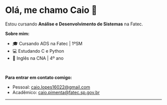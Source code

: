 # Olá, me chamo Caio 👋

Estou cursando **Análise e Desenvolvimento de Sistemas** na Fatec.
 <br>

**Sobre mim:**

- 🎓 Cursando ADS na Fatec | 1ºSM
- 💻 Estudando C e Python
- 📕 Inglês na CNA | 4º ano
<br>

**Para entrar em contato comigo:**
- Pessoal: caio.lopes16022@gmail.com 
- Acadêmico: caio.pimenta@fatec.sp.gov.br
---
<br>



<!--
**Caio-Lopes16/Caio-Lopes16** is a ✨ _special_ ✨ repository because its `README.md` (this file) appears on your GitHub profile.

Here are some ideas to get you started:

- 🔭 I’m currently working on ...
- 🌱 I’m currently learning ...
- 👯 I’m looking to collaborate on ...
- 🤔 I’m looking for help with ...
- 💬 Ask me about ...
- 📫 How to reach me: ...
- 😄 Pronouns: ...
- ⚡ Fun fact: ...
-->
